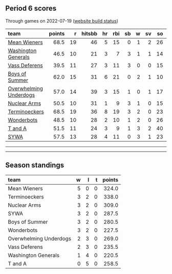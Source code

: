 

## Period 6 scores

Through games on 2022-07-19 ([website build status](https://github.com/brian-bot/pl-site/actions))


|team                                              | points|  r| hitsbb| hr| rbi| sb|  w| sv| so|   era|  whip|
|:-------------------------------------------------|------:|--:|------:|--:|---:|--:|--:|--:|--:|-----:|-----:|
|[Mean Wieners](./meanwieners)                     |   68.5| 19|     46|  5|  15|  0|  1|  2| 26| 2.571| 1.000|
|[Washington Generals](./washingtongenerals)       |   46.5| 10|     21|  3|   7|  3|  1|  1| 14| 2.118| 0.824|
|[Vass Deferens](./vassdeferens)                   |   39.5| 11|     27|  3|  11|  3|  0|  0| 15| 4.974| 0.947|
|[Boys of Summer](./boysofsummer)                  |   62.0| 15|     31|  6|  21|  0|  2|  1| 10| 2.793| 0.931|
|[Overwhelming Underdogs](./overwhelmingunderdogs) |   57.0| 14|     39|  3|  15|  1|  0|  1| 17| 3.600| 0.900|
|[Nuclear Arms](./nucleararms)                     |   50.5| 10|     31|  1|   9|  3|  1|  0| 15| 0.692| 0.769|
|[Terminoeckers](./terminoeckers)                  |   68.5| 19|     36|  8|  19|  3|  2|  0| 23| 3.176| 1.000|
|[Wonderbots](./wonderbots)                        |   48.5| 10|     28|  2|  10|  1|  2|  0| 26| 1.066| 0.987|
|[T and A](./tanda)                                |   51.5| 11|     24|  3|   9|  1|  3|  2| 40| 3.682| 1.136|
|[SYWA](./sywa)                                    |   57.5| 13|     28|  4|  11|  0|  3|  1| 23| 4.091| 0.864|

* * *
* * *

## Season standings


|team                   |  w|  l|  t| points|
|:----------------------|--:|--:|--:|------:|
|Mean Wieners           |  5|  0|  0|  324.0|
|Terminoeckers          |  3|  2|  0|  338.0|
|Nuclear Arms           |  3|  2|  0|  309.0|
|SYWA                   |  3|  2|  0|  287.5|
|Boys of Summer         |  3|  2|  0|  280.5|
|Wonderbots             |  3|  2|  0|  227.5|
|Overwhelming Underdogs |  2|  3|  0|  269.0|
|Vass Deferens          |  2|  3|  0|  235.5|
|Washington Generals    |  1|  4|  0|  220.5|
|T and A                |  0|  5|  0|  258.5|


